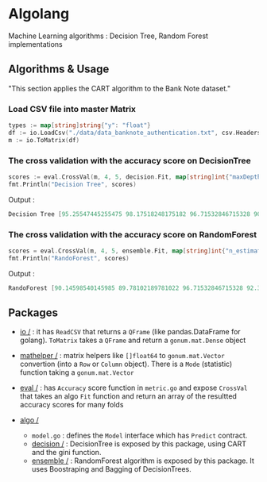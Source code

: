 # Algolang
Machine Learning algorithms : 
Decision Tree, Random Forest implementations


## Algorithms & Usage
"This section applies the CART algorithm to the Bank Note dataset."

### Load CSV file into master Matrix
```go
types := map[string]string{"y": "float"}
df := io.LoadCsv("./data/data_banknote_authentication.txt", csv.Headers([]string{"col_0", "col_1", "col_2", "col_3", "y"}), csv.Types(types))
m := io.ToMatrix(df)
```
### The cross validation with the  accuracy score on DecisionTree
```go
scores := eval.CrossVal(m, 4, 5, decision.Fit, map[string]int{"maxDepth": 5, "minSize": 10})
fmt.Println("Decision Tree", scores)
```
Output :
```c
Decision Tree [95.25547445255475 98.17518248175182 96.71532846715328 90.51094890510949 98.91304347826086]
```
### The cross validation with the accuracy score on RandomForest
```go
scores = eval.CrossVal(m, 4, 5, ensemble.Fit, map[string]int{"n_estimator": 5, "maxDepth": 5, "minSize": 10})
fmt.Println("RandoForest", scores)
```
Output :
```c
RandoForest [90.14598540145985 89.78102189781022 96.71532846715328 92.33576642335767 93.11594202898551]
```

## Packages

* [io /](./io) : it has `ReadCSV` that returns a `QFrame` (like pandas.DataFrame for golang). `ToMatrix` takes a `QFrame` and return a `gonum.mat.Dense` object

* [mathelper /](./mathelper) : matrix helpers like `[]float64` to `gonum.mat.Vector` convertion (into a `Row` or `Column` object). There is a `Mode` (statistic) function taking a `gonum.mat.Vector`

* [eval /](./eval) : has `Accuracy` score function in `metric.go` and expose `CrossVal` that takes an algo `Fit` function and return an array of the resultted accuracy scores for many folds

* [algo /](./algo)
    * `model.go` : defines the `Model` interface which has `Predict` contract.
    * [decision /](./algo/decision) : DecisionTree is exposed by this package, using CART and the gini function.
    * [ensemble /](./algo/ensemble) : RandomForest algorithm is exposed by this package. It uses Boostraping and Bagging of DecisionTrees.
